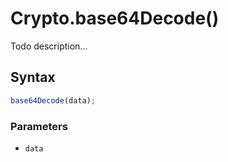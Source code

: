 # Crypto.base64Decode()
Todo description...

<!-- examples -->
<!-- examples -->

## Syntax

```js
base64Decode(data);
```

<!-- parameters -->
### Parameters

- `data`
<!-- parameters -->

<!-- return -->
<!-- return -->
